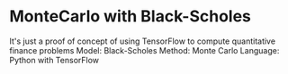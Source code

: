 # MonteCarlo with Black-Scholes
It's just a proof of concept of using TensorFlow to compute quantitative finance problems
Model: Black-Scholes
Method: Monte Carlo
Language: Python with TensorFlow



